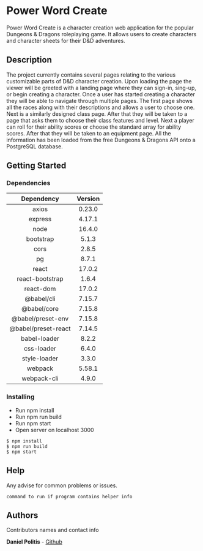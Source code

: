 # Power Word Create

Power Word Create is a character creation web application for the popular Dungeons & Dragons roleplaying game. It allows users to create characters and character sheets for their D&D adventures.

## Description

The project currently contains several pages relating to the various customizable parts of D&D character creation. Upon loading the page the viewer will be greeted with a landing page where they can sign-in, sing-up, or begin creating a character. Once a user has started creating a character they will be able to navigate through multiple pages. The first page shows all the races along with their descriptions and allows a user to choose one. Next is a similarly designed class page. After that they will be taken to a page that asks them to choose their class features and level. Next a player can roll for their ability scores or choose the standard array for ability scores. After that they will be taken to an equipment page. All the information has been loaded from the free Dungeons & Dragons API onto a PostgreSQL database.

## Getting Started

### Dependencies

| Dependency | Version|
| :-: | :-: | 
| axios | 0.23.0 |
| express | 4.17.1 |
| node | 16.4.0 |
| bootstrap | 5.1.3 |
| cors | 2.8.5 |
| pg | 8.7.1 |
| react | 17.0.2 |
| react-bootstrap | 1.6.4 |
| react-dom | 17.0.2 |
| @babel/cli | 7.15.7 |
| @babel/core | 7.15.8 |
| @babel/preset-env | 7.15.8 |
| @babel/preset-react | 7.14.5 |
| babel-loader | 8.2.2 |
| css-loader | 6.4.0 |
| style-loader | 3.3.0 |
| webpack | 5.58.1 |
| webpack-cli | 4.9.0 |


### Installing

* Run npm install
* Run npm run build
* Run npm start
* Open server on localhost 3000

```
$ npm install
$ npm run build
$ npm start
```

## Help

Any advise for common problems or issues.
```
command to run if program contains helper info
```

## Authors

Contributors names and contact info

**Daniel Politis** - [Github](https://github.com/danpolitis)

